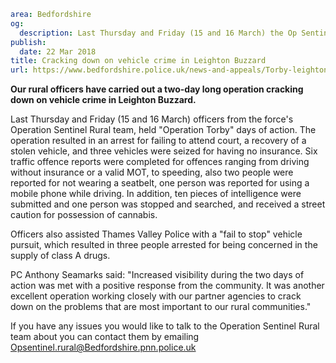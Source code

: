 ```yaml
area: Bedfordshire
og:
  description: Last Thursday and Friday (15 and 16 March) the Op Sentinel Rural team, held "Op Torby" days of action.
publish:
  date: 22 Mar 2018
title: Cracking down on vehicle crime in Leighton Buzzard
url: https://www.bedfordshire.police.uk/news-and-appeals/Torby-leighton-buzzard-mar2018
```

**Our rural officers have carried out a two-day long operation cracking down on vehicle crime in Leighton Buzzard.**

Last Thursday and Friday (15 and 16 March) officers from the force's Operation Sentinel Rural team, held "Operation Torby" days of action. The operation resulted in an arrest for failing to attend court, a recovery of a stolen vehicle, and three vehicles were seized for having no insurance. Six traffic offence reports were completed for offences ranging from driving without insurance or a valid MOT, to speeding, also two people were reported for not wearing a seatbelt, one person was reported for using a mobile phone while driving. In addition, ten pieces of intelligence were submitted and one person was stopped and searched, and received a street caution for possession of cannabis.

Officers also assisted Thames Valley Police with a "fail to stop" vehicle pursuit, which resulted in three people arrested for being concerned in the supply of class A drugs.

PC Anthony Seamarks said: "Increased visibility during the two days of action was met with a positive response from the community. It was another excellent operation working closely with our partner agencies to crack down on the problems that are most important to our rural communities."

If you have any issues you would like to talk to the Operation Sentinel Rural team about you can contact them by emailing Opsentinel.rural@Bedfordshire.pnn.police.uk
